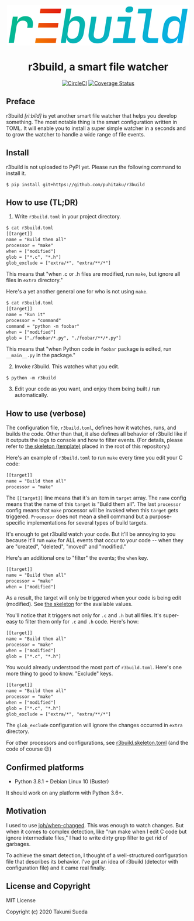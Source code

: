 <div align="center">
    <p><img width=500px src="./r3build.svg" alt="r3build logo"></p>
    <h1>r3build, a smart file watcher</h1>

[![CircleCI](https://circleci.com/gh/puhitaku/r3build.svg?style=svg)](https://circleci.com/gh/puhitaku/r3build) [![Coverage Status](https://coveralls.io/repos/github/puhitaku/r3build/badge.svg?branch=v1)](https://coveralls.io/github/puhitaku/r3build?branch=v1)
</div>


Preface
-------

r3build _[rìːbíld]_ is yet another smart file watcher that helps you develop something.
The most notable thing is the smart configuration written in TOML. It will enable you to install a
super simple watcher in a seconds and to grow the watcher to handle a wide range of file events.


Install
-------

r3build is not uploaded to PyPI yet. Please run the following command to install it.

```
$ pip install git+https://github.com/puhitaku/r3build
```


How to use (TL;DR)
------------------

1. Write `r3build.toml` in your project directory.

```
$ cat r3build.toml
[[target]]
name = "Build them all"
processor = "make"
when = ["modified"]
glob = ["*.c", "*.h"]
glob_exclude = ["extra/*", "extra/**/*"]
```

This means that "when .c or .h files are modified, run `make`, but ignore all files in `extra` directory."

Here's a yet another general one for who is not using `make`.

```
$ cat r3build.toml
[[target]]
name = "Run it"
processor = "command"
command = "python -m foobar"
when = ["modified"]
glob = ["./foobar/*.py", "./foobar/**/*.py"]
```

This means that "when Python code in `foobar` package is edited, run `__main__.py` in the package."

2. Invoke r3build. This watches what you edit.

```
$ python -m r3build
```

3. Edit your code as you want, and enjoy them being built / run automatically.


How to use (verbose)
--------------------

The configuration file, `r3build.toml`, defines how it watches, runs, and builds the code.
Other than that, it also defines all behavior of r3build like if it outputs the logs to console and how to filter events.
(For details, please refer to [the skeleton (template)](r3build.skeleton.toml) placed in the root of this repository.)

Here's an example of `r3build.toml` to run `make` every time you edit your C code:

```
[[target]]
name = "Build them all"
processor = "make"
```

The `[[target]]` line means that it's an item in `target` array. The `name` config means that the name of this `target` is "Build them all". The last `processor` config means that `make` processor will be invoked when this `target` gets triggered. `Processor` does not mean a shell command but a purpose-specific implementations for several types of build targets.

It's enough to get r3build watch your code. But it'll be annoying to you because it'll run `make` for ALL events
that occur to your code -- when they are "created", "deleted", "moved" and "modified."

Here's an additional one to "filter" the events; the `when` key.

```
[[target]]
name = "Build them all"
processor = "make"
when = ["modified"]
```

As a result, the target will only be triggered when your code is being edit (modified).
See [the skeleton](r3build.skeleton.toml) for the available values.

You'll notice that it triggers not only for `.c` and `.h` but all files.
It's super-easy to filter them only for `.c` and `.h` code. Here's how:

```
[[target]]
name = "Build them all"
processor = "make"
when = ["modified"]
glob = ["*.c", "*.h"]
```

You would already understood the most part of `r3build.toml`.
Here's one more thing to good to know. "Exclude" keys.

```
[[target]]
name = "Build them all"
processor = "make"
when = ["modified"]
glob = ["*.c", "*.h"]
glob_exclude = ["extra/*", "extra/**/*"]
```

The `glob_exclude` configuration will ignore the changes occurred in `extra` directory.

For other processors and configurations, see [r3build.skeleton.toml](r3build.skeleton.toml) (and the code of course :wink:)


Confirmed platforms
-------------------

 - Python 3.8.1 + Debian Linux 10 (Buster)

It should work on any platform with Python 3.6+.


Motivation
----------

I used to use [joh/when-changed](https://github.com/joh/when-changed). This was enough to watch changes. But when it comes to complex detection, like "run make when I edit C code but ignore intermediate files," I had to write dirty grep filter to get rid of garbages.

To achieve the smart detection, I thought of a well-structured configuration file that describes its behavior. I've got an idea of r3build (detector with configuration file) and it came real finally.


License and Copyright
---------------------

MIT License

Copyright (c) 2020 Takumi Sueda

